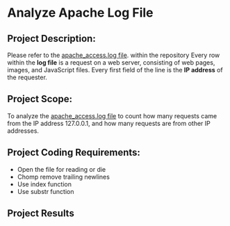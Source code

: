 # Analyze Apache Log File

## Project Description:
Please refer to the [apache_access.log file](https://github.com/duncanchua91/Analyze-Apache-Log-File/blob/93fb6932282185d91a28618cd12eecd2766a682b/Example_Logs/apache_access.log). within the repository Every row within the **log file** is a request on a web server, consisting of web pages, images, and JavaScript files. Every first field of the line is the **IP address** of the requester.

## Project Scope:
To analyze the [apache_access.log file](https://github.com/duncanchua91/Analyze-Apache-Log-File/blob/93fb6932282185d91a28618cd12eecd2766a682b/Example_Logs/apache_access.log) to count how many requests came from the IP address 127.0.0.1, and how many requests are from other IP addresses.

## Project Coding Requirements:
* Open the file for reading or die
* Chomp remove trailing newlines
* Use index function
* Use substr function

## Project Results
